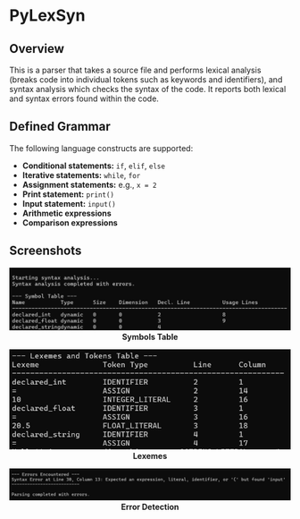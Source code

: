 # PyLexSyn

## Overview
This is a parser that takes a source file and performs lexical analysis (breaks code into individual tokens such as keywords and identifiers), and syntax analysis which checks the syntax of the code. It reports both lexical and syntax errors found within the code.

## Defined Grammar
The following language constructs are supported:
- **Conditional statements:** `if`, `elif`, `else`
- **Iterative statements:** `while`, `for`
- **Assignment statements:** e.g., `x = 2`
- **Print statement:** `print()`
- **Input statement:** `input()`
- **Arithmetic expressions**
- **Comparison expressions**

## Screenshots

<p align="center">
    <img src="https://github.com/kentlance/PyLexSyn/blob/master/Screenshots/SymbolTable.png" alt="Symbols Table" width="600">
    <br><strong>Symbols Table</strong>
</p>

<p align="center">
    <img src="https://github.com/kentlance/PyLexSyn/blob/master/Screenshots/Lexems.png" alt="Lexemes" width="600">
    <br><strong>Lexemes</strong>
</p>

<p align="center">
    <img src="https://github.com/kentlance/PyLexSyn/blob/master/Screenshots/Error.png" alt="Error Detection" width="600">
    <br><strong>Error Detection</strong>
</p>
